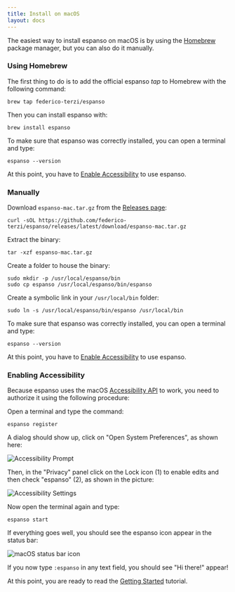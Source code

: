 ```yaml
---
title: Install on macOS
layout: docs
---
```

The easiest way to install espanso on macOS is by using the [Homebrew](https://brew.sh/)
package manager, but you can also do it manually.

### Using Homebrew

The first thing to do is to add the official espanso *tap* to Homebrew with
the following command:

```
brew tap federico-terzi/espanso
```

Then you can install espanso with:

```
brew install espanso
```

To make sure that espanso was correctly installed, you can open a terminal and type:

```
espanso --version
```

At this point, you have to [Enable Accessibility](#enabling-accessibility) to use espanso.

### Manually

Download `espanso-mac.tar.gz` from the [Releases page](https://github.com/federico-terzi/espanso/releases):

```
curl -sOL https://github.com/federico-terzi/espanso/releases/latest/download/espanso-mac.tar.gz
```

Extract the binary:

```
tar -xzf espanso-mac.tar.gz
```

Create a folder to house the binary:

```
sudo mkdir -p /usr/local/espanso/bin
sudo cp espanso /usr/local/espanso/bin/espanso
```

Create a symbolic link in your `/usr/local/bin` folder:

```
sudo ln -s /usr/local/espanso/bin/espanso /usr/local/bin
```

To make sure that espanso was correctly installed, you can open a terminal and type:

```
espanso --version
```

At this point, you have to [Enable Accessibility](#enabling-accessibility) to use espanso.

### Enabling Accessibility

Because espanso uses the macOS [Accessibility API](https://developer.apple.com/library/archive/documentation/Accessibility/Conceptual/AccessibilityMacOSX/)
to work, you need to authorize it using the following procedure:

Open a terminal and type the command:

```
espanso register
```

A dialog should show up, click on "Open System Preferences", as shown here:

![Accessibility Prompt](/assets/images/accessibility-prompt.png)

Then, in the "Privacy" panel click on the Lock icon (1) to enable edits and 
then check "espanso" (2), as shown in the picture:

![Accessibility Settings](/assets/images/accessibility-macos-enable.png)

Now open the terminal again and type:

```
espanso start
```

If everything goes well, you should see the espanso icon appear in the status bar:

![macOS status bar icon](/assets/images/espanso-icon-macos-statusbar.png)

If you now type `:espanso` in any text field, you should see "Hi there!" appear! 

At this point, you are ready to read the [Getting Started](/docs/get-started/) tutorial.

